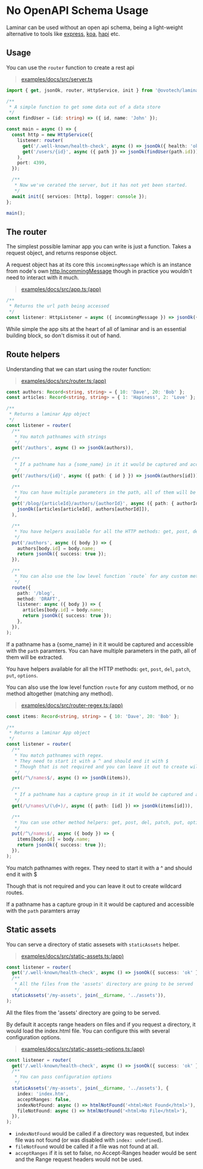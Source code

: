 # No OpenAPI Schema Usage

Laminar can be used without an open api schema, being a light-weight alternative to tools like [express](expressjs.com), [koa](https://koajs.com), [hapi](https://hapi.dev) etc.

## Usage

You can use the `router` function to create a rest api

> [examples/docs/src/server.ts](https://github.com/ovotech/laminar/tree/main/examples/docs/src/server.ts)

```typescript
import { get, jsonOk, router, HttpService, init } from '@ovotech/laminar';

/**
 * A simple function to get some data out of a data store
 */
const findUser = (id: string) => ({ id, name: 'John' });

const main = async () => {
  const http = new HttpService({
    listener: router(
      get('/.well-known/health-check', async () => jsonOk({ health: 'ok' })),
      get('/users/{id}', async ({ path }) => jsonOk(findUser(path.id))),
    ),
    port: 4399,
  });

  /**
   * Now we've cerated the server, but it has not yet been started.
   */
  await init({ services: [http], logger: console });
};

main();
```

## The router

The simplest possible laminar app you can write is just a function. Takes a request object, and returns response object.

A request object has at its core this `incommingMessage` which is an instance from node's own [http.IncommingMessage](https://nodejs.org/api/http.html#http_class_http_incomingmessage) though in practice you wouldn't need to interact with it much.

> [examples/docs/src/app.ts:(app)](https://github.com/ovotech/laminar/tree/main/examples/docs/src/app.ts#L2-L9)

```typescript
/**
 * Returns the url path being accessed
 */
const listener: HttpListener = async ({ incommingMessage }) => jsonOk({ accessedUrl: incommingMessage.url });
```

While simple the app sits at the heart of all of laminar and is an essential building block, so don't dismiss it out of hand.

## Route helpers

Understanding that we can start using the router function:

> [examples/docs/src/router.ts:(app)](https://github.com/ovotech/laminar/tree/main/examples/docs/src/router.ts#L2-L49)

```typescript
const authors: Record<string, string> = { 10: 'Dave', 20: 'Bob' };
const articles: Record<string, string> = { 1: 'Hapiness', 2: 'Love' };

/**
 * Returns a laminar App object
 */
const listener = router(
  /**
   * You match pathnames with strings
   */
  get('/authors', async () => jsonOk(authors)),

  /**
   * If a pathname has a {some_name} in it it would be captured and accessible with the `path` paramters
   */
  get('/authors/{id}', async ({ path: { id } }) => jsonOk(authors[id])),

  /**
   * You can have multiple parameters in the path, all of them will be extracted
   */
  get('/blog/{articleId}/authors/{authorId}', async ({ path: { authorId, articleId } }) =>
    jsonOk([articles[articleId], authors[authorId]]),
  ),

  /**
   * You have helpers available for all the HTTP methods: get, post, del, patch, put, options
   */
  put('/authors', async ({ body }) => {
    authors[body.id] = body.name;
    return jsonOk({ success: true });
  }),

  /**
   * You can also use the low level function `route` for any custom method, or no method altogether (matching any method)
   */
  route({
    path: '/blog',
    method: 'DRAFT',
    listener: async ({ body }) => {
      articles[body.id] = body.name;
      return jsonOk({ success: true });
    },
  }),
);
```

If a pathname has a {some_name} in it it would be captured and accessible with the `path` paramters. You can have multiple parameters in the path, all of them will be extracted.

You have helpers available for all the HTTP methods: `get`, `post`, `del`, `patch`, `put`, `options`.

You can also use the low level function `route` for any custom method, or no method altogether (matching any method).

> [examples/docs/src/router-regex.ts:(app)](https://github.com/ovotech/laminar/tree/main/examples/docs/src/router-regex.ts#L2-L31)

```typescript
const items: Record<string, string> = { 10: 'Dave', 20: 'Bob' };

/**
 * Returns a laminar App object
 */
const listener = router(
  /**
   * You match pathnames with regex.
   * They need to start it with a ^ and should end it with $
   * Though that is not required and you can leave it out to create wildcard routes
   */
  get(/^\/names$/, async () => jsonOk(items)),

  /**
   * If a pathname has a capture group in it it would be captured and accessible with the `path` paramters array
   */
  get(/\/names\/(\d+)/, async ({ path: [id] }) => jsonOk(items[id])),

  /**
   * You can use other method helpers: get, post, del, patch, put, options are available
   */
  put(/^\/names$/, async ({ body }) => {
    items[body.id] = body.name;
    return jsonOk({ success: true });
  }),
);
```

You match pathnames with regex. They need to start it with a ^ and should end it with \$

Though that is not required and you can leave it out to create wildcard routes.

If a pathname has a capture group in it it would be captured and accessible with the `path` paramters array

## Static assets

You can serve a directory of static assesets with `staticAssets` helper.

> [examples/docs/src/static-assets.ts:(app)](https://github.com/ovotech/laminar/tree/main/examples/docs/src/static-assets.ts#L3-L13)

```typescript
const listener = router(
  get('/.well-known/health-check', async () => jsonOk({ success: 'ok' })),
  /**
   * All the files from the 'assets' directory are going to be served
   */
  staticAssets('/my-assets', join(__dirname, '../assets')),
);
```

All the files from the 'assets' directory are going to be served.

By default it accepts range headers on files and if you request a directory, it would load the index.html file. You can configure this with several configuration options.

> [examples/docs/src/static-assets-options.ts:(app)](https://github.com/ovotech/laminar/tree/main/examples/docs/src/static-assets-options.ts#L3-L18)

```typescript
const listener = router(
  get('/.well-known/health-check', async () => jsonOk({ success: 'ok' })),
  /**
   * You can pass configuration options
   */
  staticAssets('/my-assets', join(__dirname, '../assets'), {
    index: 'index.htm',
    acceptRanges: false,
    indexNotFound: async () => htmlNotFound('<html>Not Found</html>'),
    fileNotFound: async () => htmlNotFound('<html>No File</html>'),
  }),
);
```

- `indexNotFound` would be called if a directory was requested, but index file was not found (or was disabled with `index: undefined`).
- `fileNotFound` would be called if a file was not found at all.
- `acceptRanges` if it is set to false, no Accept-Ranges header would be sent and the Range request headers would not be used.
